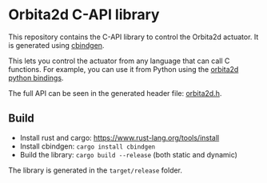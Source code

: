 # Orbita2d C-API library

This repository contains the C-API library to control the Orbita2d actuator. It is generated using [cbindgen](https://github.com/mozilla/cbindgen).

This lets you control the actuator from any language that can call C functions. For example, you can use it from Python using the [orbita2d python bindings](./python/README.md).

The full API can be seen in the generated header file: [orbita2d.h](./orbita2d.h).

## Build

* Install rust and cargo: https://www.rust-lang.org/tools/install
* Install cbindgen: ```cargo install cbindgen```
* Build the library: ```cargo build --release``` (both static and dynamic)

The library is generated in the `target/release` folder.